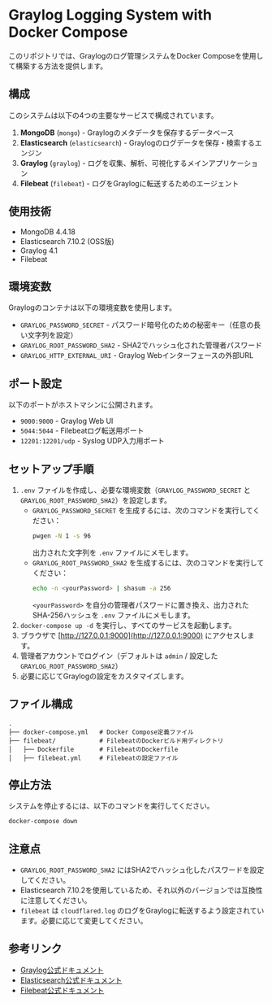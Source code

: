 # Graylog Logging System with Docker Compose

このリポジトリでは、Graylogのログ管理システムをDocker Composeを使用して構築する方法を提供します。

## 構成
このシステムは以下の4つの主要なサービスで構成されています。

1. **MongoDB** (`mongo`) - Graylogのメタデータを保存するデータベース
2. **Elasticsearch** (`elasticsearch`) - Graylogのログデータを保存・検索するエンジン
3. **Graylog** (`graylog`) - ログを収集、解析、可視化するメインアプリケーション
4. **Filebeat** (`filebeat`) - ログをGraylogに転送するためのエージェント

## 使用技術
- MongoDB 4.4.18
- Elasticsearch 7.10.2 (OSS版)
- Graylog 4.1
- Filebeat

## 環境変数
Graylogのコンテナは以下の環境変数を使用します。

- `GRAYLOG_PASSWORD_SECRET` - パスワード暗号化のための秘密キー（任意の長い文字列を設定）
- `GRAYLOG_ROOT_PASSWORD_SHA2` - SHA2でハッシュ化された管理者パスワード
- `GRAYLOG_HTTP_EXTERNAL_URI` - Graylog Webインターフェースの外部URL

## ポート設定
以下のポートがホストマシンに公開されます。

- `9000:9000` - Graylog Web UI
- `5044:5044` - Filebeatログ転送用ポート
- `12201:12201/udp` - Syslog UDP入力用ポート

## セットアップ手順
1. `.env` ファイルを作成し、必要な環境変数（`GRAYLOG_PASSWORD_SECRET` と `GRAYLOG_ROOT_PASSWORD_SHA2`）を設定します。
    - `GRAYLOG_PASSWORD_SECRET` を生成するには、次のコマンドを実行してください：
      ```bash
      pwgen -N 1 -s 96
      ```
      出力された文字列を `.env` ファイルにメモします。
    - `GRAYLOG_ROOT_PASSWORD_SHA2` を生成するには、次のコマンドを実行してください：
      ```bash
      echo -n <yourPassword> | shasum -a 256
      ```
      `<yourPassword>` を自分の管理者パスワードに置き換え、出力されたSHA-256ハッシュを `.env` ファイルにメモします。
2. `docker-compose up -d` を実行し、すべてのサービスを起動します。
3. ブラウザで [http://127.0.0.1:9000](http://127.0.0.1:9000) にアクセスします。
4. 管理者アカウントでログイン（デフォルトは `admin` / 設定した `GRAYLOG_ROOT_PASSWORD_SHA2`）
5. 必要に応じてGraylogの設定をカスタマイズします。

## ファイル構成
```
.
├── docker-compose.yml   # Docker Compose定義ファイル
├── filebeat/            # FilebeatのDockerビルド用ディレクトリ
│   ├── Dockerfile       # FilebeatのDockerfile
│   ├── filebeat.yml     # Filebeatの設定ファイル
```

## 停止方法
システムを停止するには、以下のコマンドを実行してください。
```sh
docker-compose down
```

## 注意点
- `GRAYLOG_ROOT_PASSWORD_SHA2` にはSHA2でハッシュ化したパスワードを設定してください。
- Elasticsearch 7.10.2を使用しているため、それ以外のバージョンでは互換性に注意してください。
- `filebeat` は `cloudflared.log` のログをGraylogに転送するよう設定されています。必要に応じて変更してください。

## 参考リンク
- [Graylog公式ドキュメント](https://docs.graylog.org/)
- [Elasticsearch公式ドキュメント](https://www.elastic.co/guide/en/elasticsearch/reference/7.10/index.html)
- [Filebeat公式ドキュメント](https://www.elastic.co/guide/en/beats/filebeat/index.html)


